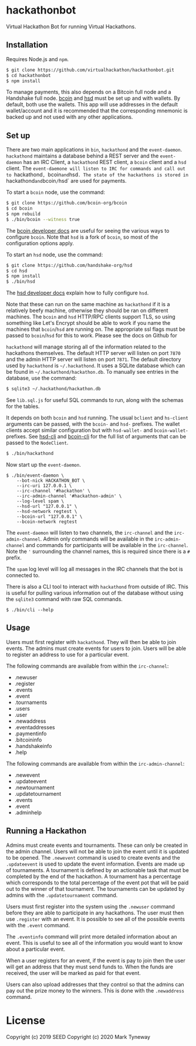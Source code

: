 # hackathonbot

Virtual Hackathon Bot for running Virtual Hackathons.

## Installation

Requires Node.js and `npm`.

```bash
$ git clone https://github.com/virtualhackathon/hackathonbot.git
$ cd hackathonbot
$ npm install
```

To manage payments, this also depends on a Bitcoin full node and
a Handshake full node. [bcoin](https://github.com/bcoin-org/bcoin)
and [hsd](https://github.com/handshake-org/hsd) must be set up
and with wallets. By default, both use the wallets. This app
will use addresses in the default wallet/account and it is
recommended that the corresponding mnemonic is backed up and not
used with any other applications.

## Set up

There are two main applications in `bin`, `hackathond` and the
`event-daemon`. `hackathond` maintains a database behind a REST
server and the `event-daemon` has an IRC Client, a `hackathond`
REST client, a `bcoin` client and a `hsd` client. The `event-daemone
will listen to IRC for commands and call out to `hackathond`, `bcoin`
and `hsd`. The state of the hackathons is stored in `hackathond`
and `bcoin`/`hsd` are used for payments.

To start a `bcoin` node, use the command:

```bash
$ git clone https://github.com/bcoin-org/bcoin
$ cd bcoin
$ npm rebuild
$ ./bin/bcoin --witness true
```

The [bcoin developer docs](https://github.com/bcoin-org/bcoin/blob/master/docs/configuration.md)
are useful for seeing the various ways to configure `bcoin`. Note that `hsd` is a
fork of `bcoin`, so most of the configuration options apply.

To start an `hsd` node, use the command:

```bash
$ git clone https://github.com/handshake-org/hsd
$ cd hsd
$ npm install
$ ./bin/hsd
```

The [hsd developer docs](https://hsd-dev.org/guides/config.html) explain how
to fully configure `hsd`.


Note that these can run on the same machine as `hackathond` if it
is a relatively beefy machine, otherwise they should be ran on
different machines. The `bcoin` and `hsd` HTTP/RPC clients
support TLS, so using something like Let's Encrypt should be able
to work if you name the machines that `bcoin`/`hsd` are running on.
The appropriate ssl flags must be passed to `bcoin`/`hsd` for this
to work. Please see the docs on Github for 

`hackathond` will manage storing all of the information related
to the hackathons themselves. The default HTTP server will
listen on port `7870` and the admin HTTP server will listen on port
`7871`. The default directory used by `hackathond` is `~/.hackathond`.
It uses a SQLite database which can be found in `~/.hackathond/hackathon.db`.
To manually see entries in the database, use the command:

```bash
$ sqlite3 ~/.hackathond/hackathon.db
```

See `lib.sql.js` for useful SQL commands to run, along with
the schemas for the tables.


It depends on both `bcoin` and `hsd` running. The usual `bclient`
and `hs-client` arguments can be passed, with the `bcoin-` and
`hsd-` prefixes. The wallet clients accept similar configuration
but with `hsd-wallet-` and `bcoin-wallet-` prefixes. See
[hsd-cli](https://github.com/handshake-org/hs-client/blob/master/bin/hsd-cli)
and [bcoin-cli](https://github.com/bcoin-org/bclient/blob/master/bin/bcoin-cli)
for the full list of arguments that can be passed to the `NodeClient`.

```bash
$ ./bin/hackathond
```

Now start up the `event-daemon`.

```
$ ./bin/event-daemon \
    --bot-nick HACKATHON_BOT \
    --irc-uri 127.0.0.1 \
    --irc-channel '#hackathon' \
    --irc-admin-channel '#hackathon-admin' \
    --log-level spam \
    --hsd-url "127.0.0.1" \
    --hsd-network regtest \
    --bcoin-url "127.0.0.1" \
    --bcoin-network regtest
```

The `event-daemon` will listen to two channels, the `irc-channel`
and the `irc-admin-channel`. Admin only commands will be available
in the `irc-admin-channel` and commands for participants will
be available in the `irc-channel`. Note the `'` surrounding the
channel names, this is required since there is a `#` prefix.

The `spam` log level will log all messages in the IRC channels
that the bot is connected to.

There is also a CLI tool to interact with `hackathond` from
outside of IRC. This is useful for pulling various information
out of the database without using the `sqlite3` command with
raw SQL commands.

```
$ ./bin/cli --help
```

## Usage

Users must first register with `hackathond`. They will then be able
to join events. The admins must create events for users to join.
Users will be able to register an address to use for a particular
event.

The following commands are available from within the `irc-channel`:

- .newuser
- .register
- .events
- .event
- .tournaments
- .users
- .user
- .newaddress
- .eventaddresses
- .paymentinfo
- .bitcoininfo
- .handshakeinfo
- .help

The following commands are available from within the `irc-admin-channel`:

- .newevent
- .updateevent
- .newtournament
- .updatetournament
- .events
- .event
- .adminhelp

## Running a Hackathon

Admins must create events and tournaments. These can only be created
in the admin channel. Users will not be able to join the event until
it is updated to be opened. The `.newevent` command is used to create
events and the `.updateevent` is used to update the event information.
Events are made up of tournaments. A tournament is defined by an actionable
task that must be completed by the end of the hackathon. A tournament
has a percentage which corresponds to the total percentage of the event
pot that will be paid out to the winner of that tournament. The tournaments
can be updated by admins with the `.updatetournament` command.

Users must first register into the system using the `.newuser` command
before they are able to participate in any hackathons. The user must
then use `.register` with an event. It is possible to see all of the
possible events with the `.event` command.

The `.eventinfo` command will print more detailed information about
an event. This is useful to see all of the information you would want
to know about a particular event.

When a user registers for an event, if the event is pay to join then the
user will get an address that they must send funds to. When the funds
are received, the user will be marked as paid for that event.

Users can also upload addresses that they control so that the admins
can pay out the prize money to the winners. This is done with the
`.newaddress` command.

# License
Copyright (c) 2019 SEED
Copyright (c) 2020 Mark Tyneway

